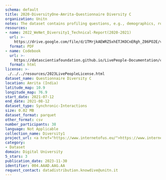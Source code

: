 ```yaml
---
schema: default
title: 2020-DiversityOne-Amrita-Questionnaire Diversity C
organization: Unitn
notes: The dataset contains profiling questions, e.g., demographics, routines, personality. It is part of Wenet Diversity 1 data collection, which contains data about the everyday life activities of students coming from 8 different universities located in China, Denmark, India, Italy, Mexico, Mongolia, Paraguay and UK. The data were collected via questionnaires, data coming from 27 smartphone sensors associated to thousand self-reported annotations over a period of 4 weeks.
resources:
- name: 2022_WeNet_Diversity1_Technical-Report(2020-2021)
  url: >-
    https://drive.google.com/file/d/1TMrjkAEWRZ5xhETJKOCnERgh_Z06PO2E/view?usp=drive_link
  format: PDF
- name: Codebook
  url: >-
    https://datascientiafoundation.github.io/LivePeople-Documentation/codebooks/2020_DV1_Amrita_questionnaire_c.html
  format: html
license: >-
 ./../../resources/2023LivePeopleLicense.html
dataset_name: Questionnaire Diversity C
location: Amrita (India)
latitude_map: 10.9
longitude_map: 76.9
start_date: 2021-07-12
end_date: 2021-08-12
dataset_type: Synchronic-Interactions
size: 0.02 MB
dataset_format: parquet
other_format: csv
number_participants: 38
language: Not Applicable
collection_name: Diversity1
project_url: <a href="https://www.internetofus.eu/">https://www.internetofus.eu/</a>
category:
- Dataset
domain: Digital University
5_stars: 3
publication_date: 2023-11-30
identifier: 004.AAAD.AAG.AA
request_contact: datadistribution.knowdive@unitn.it
---
```



